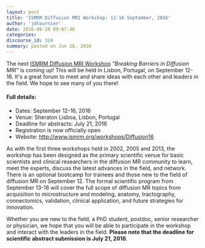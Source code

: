 ```yaml
---
layout: post
title: 'ISMRM Diffusion MRI Workshop: 12-16 September, 2016'
author: 'jdtournier'
date: 2016-06-28 09:07:46
categories:
discourse_id: 324
summary: posted on Jun 28, 2016
---
```

The next [ISMRM Diffusion MRI Workshop](http://www.ismrm.org/workshops/Diffusion16)  _"Breaking Barriers in Diffusion MRI"_ is coming up! This will be held in Lisbon, Portugal, on September 12-16. It's a great forum to meet and share ideas with each other and leaders in the field. We hope to see many of you there!



#### Full details:

* Dates: September 12-16, 2016
* Venue: Sheraton Lisboa, Lisbon, Portugal
* Deadline for abstracts: July 21, 2016
* Registration is now officially open
* Website: http://www.ismrm.org/workshops/Diffusion16


As with the first three workshops held in 2002, 2005 and 2013, the workshop has been designed as the primary scientific venue for basic scientists and clinical researchers in the diffusion MR community to learn, meet the experts, discuss the latest advances in the field, and network. There is an optional bootcamp for trainees and those new to the field of diffusion MR on September 12. The formal scientific program from September 13-16 will cover the full scope of diffusion MR topics from acquisition to microstructure and modeling, anatomy, tractography, connectomics, validation, clinical application, and future strategies for innovation.

Whether you are new to the field, a PhD student, postdoc, senior researcher or physician, we hope that you will be able to participate in the workshop and interact with the leaders in the field. **Please note that the deadline for scientific abstract submission is July 21, 2016**.
            